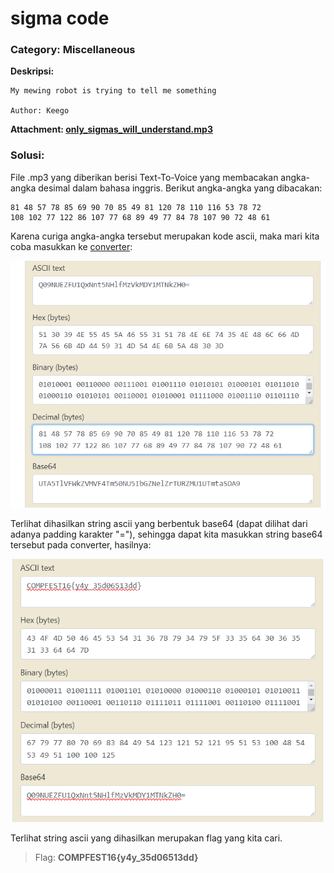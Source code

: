 # sigma code
### Category: Miscellaneous

**Deskripsi:**
```
My mewing robot is trying to tell me something

Author: Keego
```

**Attachment: [only_sigmas_will_understand.mp3](https://github.com/FieryBanana101/COMPFEST-16_TeamBaruBelajarCTF/blob/main/Qualification/sigma%20code/only_sigmas_will_understand.mp3)**
### Solusi:

File .mp3 yang diberikan berisi Text-To-Voice yang membacakan angka-angka desimal dalam bahasa inggris. Berikut angka-angka yang dibacakan:
```
81 48 57 78 85 69 90 70 85 49 81 120 78 110 116 53 78 72
108 102 77 122 86 107 77 68 89 49 77 84 78 107 90 72 48 61
```

Karena curiga angka-angka tersebut merupakan kode ascii, maka mari kita coba masukkan ke [converter](https://www.rapidtables.com/convert/number/ascii-hex-bin-dec-converter.html):

![converter](https://github.com/FieryBanana101/COMPFEST-16_TeamBaruBelajarCTF/blob/main/asset/Screenshot%202024-09-01%20231938.png)

Terlihat dihasilkan string ascii yang berbentuk base64 (dapat dilihat dari adanya padding karakter "="), sehingga dapat kita masukkan string base64 tersebut pada converter, hasilnya:

![converter](https://github.com/FieryBanana101/COMPFEST-16_TeamBaruBelajarCTF/blob/main/asset/Screenshot%202024-09-01%20232305.png)

Terlihat string ascii yang dihasilkan merupakan flag yang kita cari.

> Flag: **COMPFEST16{y4y_35d06513dd}**

